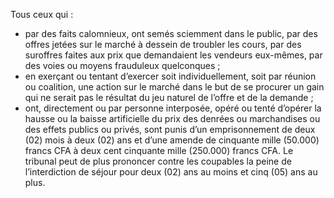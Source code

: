 Tous ceux qui :
- par des faits calomnieux, ont semés sciemment dans le public, par des offres jetées sur le marché à dessein de troubler les cours, par des suroffres faites aux prix que demandaient les vendeurs eux-mêmes, par des voies ou moyens frauduleux quelconques ;
- en exerçant ou tentant d’exercer soit individuellement, soit par réunion ou coalition, une action sur le marché dans le but de se procurer un gain qui ne serait pas le résultat du jeu naturel de l’offre et de la demande ;
- ont, directement ou par personne interposée, opéré ou tenté d’opérer la hausse ou la baisse artificielle du prix des denrées ou marchandises ou des effets publics ou privés, sont punis d’un emprisonnement de deux (02) mois à deux (02) ans et d’une amende de cinquante mille (50.000) francs CFA à deux cent cinquante mille (250.000) francs CFA.
Le tribunal peut de plus prononcer contre les coupables la peine de l’interdiction de séjour pour deux (02) ans au moins et cinq (05) ans au plus.